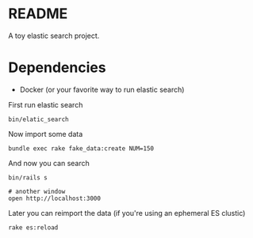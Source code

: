 # README

A toy elastic search project.

# Dependencies
- Docker (or your favorite way to run elastic search)

First run elastic search
```
bin/elatic_search
```

Now import some data
```
bundle exec rake fake_data:create NUM=150
```

And now you can search
```
bin/rails s

# another window
open http://localhost:3000
```


Later you can reimport the data (if you're using an ephemeral ES clustic)
```
rake es:reload
```
